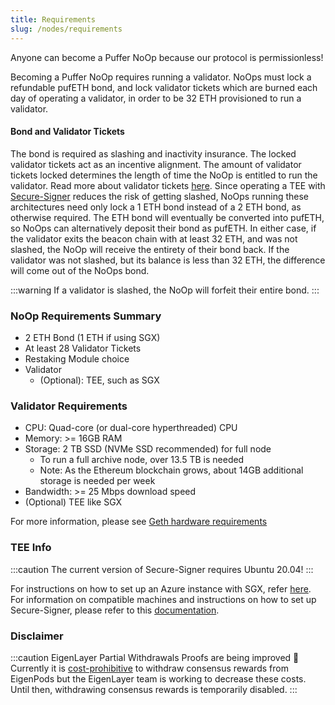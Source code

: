 ```yaml
---
title: Requirements
slug: /nodes/requirements
---
```


Anyone can become a Puffer NoOp because our protocol is permissionless! 

Becoming a Puffer NoOp requires running a validator. NoOps must lock a refundable pufETH bond, and lock validator tickets which are burned each day of operating a validator, in order to be 32 ETH provisioned to run a validator. 

#### Bond and Validator Tickets
The bond is required as slashing and inactivity insurance. The locked validator tickets act as an incentive alignment. The amount of validator tickets locked determines the length of time the NoOp is entitled to run the validator. Read more about validator tickets [here](./validator-tickets.md). Since operating a TEE with [Secure-Signer](./secure-signer.md) reduces the risk of getting slashed, NoOps running these architectures need only lock a 1 ETH bond instead of a 2 ETH bond, as otherwise required. The ETH bond will eventually be converted into pufETH, so NoOps can alternatively deposit their bond as pufETH. In either case, if the validator exits the beacon chain with at least 32 ETH, and was not slashed, the NoOp will receive the entirety of their bond back. If the validator was not slashed, but its balance is less than 32 ETH, the difference will come out of the NoOps bond. 

:::warning 
If a validator is slashed, the NoOp will forfeit their entire bond.
:::

### NoOp Requirements Summary
* 2 ETH Bond (1 ETH if using SGX)
* At least 28 Validator Tickets
* Restaking Module choice
* Validator
    * (Optional): TEE, such as SGX

### Validator Requirements

* CPU: Quad-core (or dual-core hyperthreaded) CPU
* Memory: >= 16GB RAM
* Storage: 2 TB SSD (NVMe SSD recommended) for full node
    * To run a full archive node, over 13.5 TB is needed
    * Note: As the Ethereum blockchain grows, about 14GB additional storage is needed per week
* Bandwidth: >= 25 Mbps download speed
* (Optional) TEE like SGX

For more information, please see [Geth hardware requirements](https://geth.ethereum.org/docs/getting-started/hardware-requirements)

### TEE Info
:::caution
The current version of Secure-Signer requires Ubuntu 20.04!
:::

For instructions on how to set up an Azure instance with SGX, refer [here](https://pufferfinance.github.io/secure-signer/getting-started/). For information on compatible machines and instructions on how to set up Secure-Signer, please refer to this [documentation](https://pufferfinance.github.io/secure-signer/installation/).

### Disclaimer
:::caution EigenLayer Partial Withdrawals Proofs are being improved 🚧  
Currently it is [cost-prohibitive](https://docs.eigenlayer.xyz/eigenlayer/restaking-guides/restaking-user-guide/native-restaking/withdraw-from-eigenlayer/partial-withdrawals) to withdraw consensus rewards from EigenPods but the EigenLayer team is working to decrease these costs. Until then, withdrawing consensus rewards is temporarily disabled.
:::